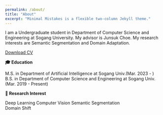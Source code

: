 ```yaml
---
permalink: /about/
title: "About"
excerpt: "Minimal Mistakes is a flexible two-column Jekyll theme."
---
```


I am a Undergraduate student in Department of Computer Science and Engineering at Sogang University. My advisor is Junsuk Choe. My research interests are Semantic Segmentation and Domain Adaptation.

[Download CV](https://drive.google.com/file/d/11jDwVwQiH0NU0MNDXlsfTYAtsgqoT4GV/view?usp=sharing)

**🎓 Education**

  M.S. in Department of Artificial Intelligence at Sogang Univ.(Mar. 2023 - )  
  B.S. in Department of Computer Science and Engineering at Sogang Univ.(Mar. 2019 - Present)

**📗 Research Interest**

  Deep Learning
  Computer Vision
  Semantic Segmentation  
  Domain Shift
